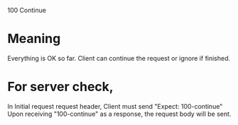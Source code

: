 100 Continue

# Meaning
Everything is OK so far.
Client can continue the request or ignore if finished.

# For server check,
In Initial request request header,  Client must send "Expect: 100-continue"
Upon receiving "100-continue" as a response, the request body will be sent.





